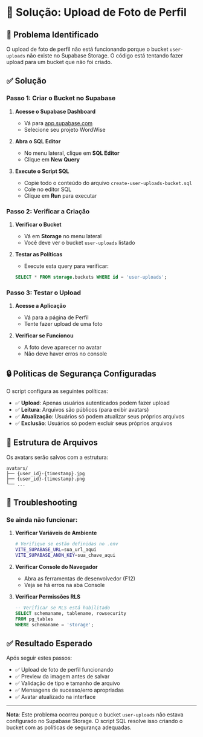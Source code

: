 # 🔧 Solução: Upload de Foto de Perfil

## 🚨 Problema Identificado

O upload de foto de perfil não está funcionando porque o bucket `user-uploads` não existe no Supabase Storage. O código está tentando fazer upload para um bucket que não foi criado.

## ✅ Solução

### Passo 1: Criar o Bucket no Supabase

1. **Acesse o Supabase Dashboard**
   - Vá para [app.supabase.com](https://app.supabase.com)
   - Selecione seu projeto WordWise

2. **Abra o SQL Editor**
   - No menu lateral, clique em **SQL Editor**
   - Clique em **New Query**

3. **Execute o Script SQL**
   - Copie todo o conteúdo do arquivo `create-user-uploads-bucket.sql`
   - Cole no editor SQL
   - Clique em **Run** para executar

### Passo 2: Verificar a Criação

1. **Verificar o Bucket**
   - Vá em **Storage** no menu lateral
   - Você deve ver o bucket `user-uploads` listado

2. **Testar as Políticas**
   - Execute esta query para verificar:
   ```sql
   SELECT * FROM storage.buckets WHERE id = 'user-uploads';
   ```

### Passo 3: Testar o Upload

1. **Acesse a Aplicação**
   - Vá para a página de Perfil
   - Tente fazer upload de uma foto

2. **Verificar se Funcionou**
   - A foto deve aparecer no avatar
   - Não deve haver erros no console

## 🔒 Políticas de Segurança Configuradas

O script configura as seguintes políticas:

- ✅ **Upload**: Apenas usuários autenticados podem fazer upload
- ✅ **Leitura**: Arquivos são públicos (para exibir avatars)
- ✅ **Atualização**: Usuários só podem atualizar seus próprios arquivos
- ✅ **Exclusão**: Usuários só podem excluir seus próprios arquivos

## 📁 Estrutura de Arquivos

Os avatars serão salvos com a estrutura:
```
avatars/
├── {user_id}-{timestamp}.jpg
├── {user_id}-{timestamp}.png
└── ...
```

## 🚨 Troubleshooting

### Se ainda não funcionar:

1. **Verificar Variáveis de Ambiente**
   ```bash
   # Verifique se estão definidas no .env
   VITE_SUPABASE_URL=sua_url_aqui
   VITE_SUPABASE_ANON_KEY=sua_chave_aqui
   ```

2. **Verificar Console do Navegador**
   - Abra as ferramentas de desenvolvedor (F12)
   - Veja se há erros na aba Console

3. **Verificar Permissões RLS**
   ```sql
   -- Verificar se RLS está habilitado
   SELECT schemaname, tablename, rowsecurity 
   FROM pg_tables 
   WHERE schemaname = 'storage';
   ```

## ✅ Resultado Esperado

Após seguir estes passos:
- ✅ Upload de foto de perfil funcionando
- ✅ Preview da imagem antes de salvar
- ✅ Validação de tipo e tamanho de arquivo
- ✅ Mensagens de sucesso/erro apropriadas
- ✅ Avatar atualizado na interface

---

**Nota**: Este problema ocorreu porque o bucket `user-uploads` não estava configurado no Supabase Storage. O script SQL resolve isso criando o bucket com as políticas de segurança adequadas.